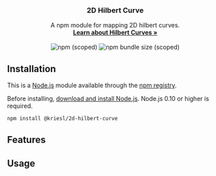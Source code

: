 <h3 align="center">2D Hilbert Curve</h3>

<p align="center">
  A npm module for mapping 2D hilbert curves.
  <br>
  <a href="https://en.wikipedia.org/wiki/Hilbert_curve"><strong>Learn about Hilbert Curves »</strong></a>
  <br>
  <br>
  <img alt="npm (scoped)" src="https://img.shields.io/npm/v/@kriesl/2d-hilbert-curve">
  <img alt="npm bundle size (scoped)" src="https://img.shields.io/bundlephobia/min/@kriesl/2d-hilbert-curve">
</p>

## Installation
This is a [Node.js](https://nodejs.org/en/) module available through the
[npm registry](https://www.npmjs.com/).

Before installing, [download and install Node.js](https://nodejs.org/en/download/).
Node.js 0.10 or higher is required.
```bash
npm install @kriesl/2d-hilbert-curve
```
## Features
## Usage
